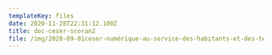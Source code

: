 ```yaml
---
templateKey: files
date: 2020-11-28T22:31:12.100Z
title: doc-ceser-scoran2
file: /img/2020-09-01ceser-numérique-au-service-des-habitants-et-des-territoires.pdf
---
```

